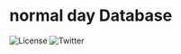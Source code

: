 # normal day Database
![License](https://img.shields.io/github/license/Infragion/normal-day)
![Twitter](https://img.shields.io/twitter/follow/Infragion)
